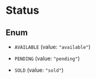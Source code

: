 

# Status

## Enum


* `AVAILABLE` (value: `"available"`)

* `PENDING` (value: `"pending"`)

* `SOLD` (value: `"sold"`)



